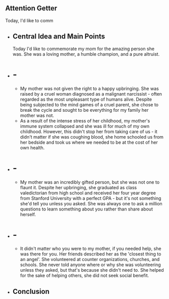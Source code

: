 ## Attention Getter
Today, I'd like to comm
- ## Central Idea and Main Points
  Today I'd like to commemorate my mom for the amazing person she was. She was a loving mother, a humble champion, and a pure altruist.
- # -
	- My mother was not given the right to a happy upbringing. She was raised by a cruel woman diagnosed as a malignant narcissist - often regarded as the most unpleasant type of humans alive. Despite being subjected to the mind games of a cruel parent, she chose to break the cycle and sought to be everything for my family her mother was not.
	- As a result of the intense stress of her childhood, my mother's immune system collapsed and she was ill for much of my own childhood. However, this didn't stop her from taking care of us - it didn't matter if she was coughing blood, she home schooled us from her bedside and took us where we needed to be at the cost of her own health.
- # -
	- My mother was an incredibly gifted person, but she was not one to flaunt it. Despite her upbringing, she graduated as class valedictorian from high school and received her four year degree from Stanford University with a perfect GPA - but it's not something she'd tell you unless you asked. She was always one to ask a million questions to learn something about you rather than share about herself.
- # -
	- It didn't matter who you were to my mother, if you needed help, she was there for you. Her friends described her as the 'closest thing to an angel'. She volunteered at counter organizations, churches, and schools. She never told anyone where or why she was volunteering unless they asked, but that's because she didn't need to. She helped for the sake of helping others, she did not seek social benefit.
- ## Conclusion